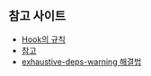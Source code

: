 ## 참고 사이트 
- [Hook의 규칙](https://ko.reactjs.org/docs/hooks-rules.html)
- [참고](https://dkmqflx.github.io/frontend/2021/05/13/react-effect-conditionally-error/)
- [exhaustive-deps-warning 해결법](https://ko.reactjs.org/docs/hooks-rules.html)

